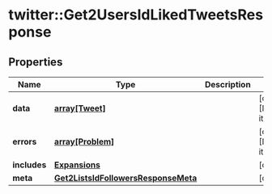 # twitter::Get2UsersIdLikedTweetsResponse


## Properties
Name | Type | Description | Notes
------------ | ------------- | ------------- | -------------
**data** | [**array[Tweet]**](Tweet.md) |  | [optional] [Min. items: 1] 
**errors** | [**array[Problem]**](Problem.md) |  | [optional] [Min. items: 1] 
**includes** | [**Expansions**](Expansions.md) |  | [optional] 
**meta** | [**Get2ListsIdFollowersResponseMeta**](Get2ListsIdFollowersResponse_meta.md) |  | [optional] 


